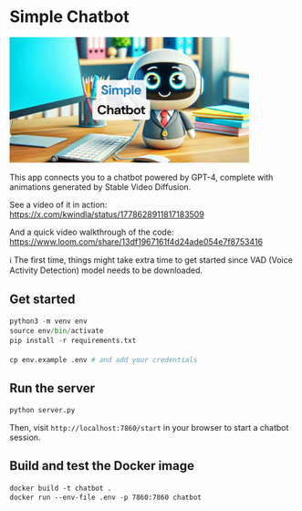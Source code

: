 # Simple Chatbot

<img src="image.png" width="420px">

This app connects you to a chatbot powered by GPT-4, complete with animations generated by Stable Video Diffusion.

See a video of it in action: https://x.com/kwindla/status/1778628911817183509

And a quick video walkthrough of the code: https://www.loom.com/share/13df1967161f4d24ade054e7f8753416

ℹ️ The first time, things might take extra time to get started since VAD (Voice Activity Detection) model needs to be downloaded.

## Get started

```python
python3 -m venv env
source env/bin/activate
pip install -r requirements.txt

cp env.example .env # and add your credentials

```

## Run the server

```bash
python server.py
```

Then, visit `http://localhost:7860/start` in your browser to start a chatbot session.

## Build and test the Docker image

```
docker build -t chatbot .
docker run --env-file .env -p 7860:7860 chatbot
```
